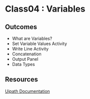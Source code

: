 # Class04 : Variables 

## Outcomes

- What are Variables?
- Set Variable Values Activity
- Write Line Activity
- Concatenation
- Output Panel
- Data Types

## Resources

[Uipath Documentation](https://docs.uipath.com/)
